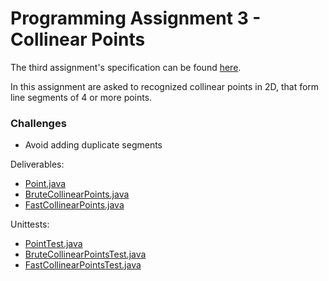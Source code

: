 # Programming Assignment 3 - Collinear Points
                             

The third assignment's specification can be found [here](http://coursera.cs.princeton.edu/algs4/assignments/collinear.html).

In this assignment are asked to recognized collinear points in 2D,
that form line segments of 4 or more points.

### Challenges
* Avoid adding duplicate segments

Deliverables:

* [Point.java](src/Point.java)
* [BruteCollinearPoints.java](src/BruteCollinearPoints.java)
* [FastCollinearPoints.java](src/FastCollinearPoints.java)

Unittests:

* [PointTest.java](test/PointTest.java)
* [BruteCollinearPointsTest.java](test/BruteCollinearPointsTest.java)
* [FastCollinearPointsTest.java](test/FastCollinearPointsTest.java)